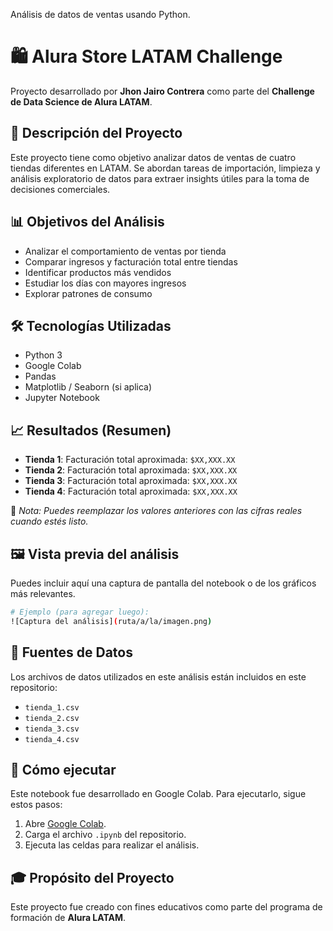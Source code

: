Análisis de datos de ventas usando Python.

# 🛍️ Alura Store LATAM Challenge

Proyecto desarrollado por **Jhon Jairo Contrera** como parte del **Challenge de Data Science de Alura LATAM**.

## 📘 Descripción del Proyecto

Este proyecto tiene como objetivo analizar datos de ventas de cuatro tiendas diferentes en LATAM. Se abordan tareas de importación, limpieza y análisis exploratorio de datos para extraer insights útiles para la toma de decisiones comerciales.

## 📊 Objetivos del Análisis

- Analizar el comportamiento de ventas por tienda  
- Comparar ingresos y facturación total entre tiendas  
- Identificar productos más vendidos  
- Estudiar los días con mayores ingresos  
- Explorar patrones de consumo  

## 🛠️ Tecnologías Utilizadas

- Python 3  
- Google Colab  
- Pandas  
- Matplotlib / Seaborn (si aplica)  
- Jupyter Notebook  

## 📈 Resultados (Resumen)

- **Tienda 1**: Facturación total aproximada: `$XX,XXX.XX`  
- **Tienda 2**: Facturación total aproximada: `$XX,XXX.XX`  
- **Tienda 3**: Facturación total aproximada: `$XX,XXX.XX`  
- **Tienda 4**: Facturación total aproximada: `$XX,XXX.XX`  

📌 *Nota: Puedes reemplazar los valores anteriores con las cifras reales cuando estés listo.*

## 🖼️ Vista previa del análisis

Puedes incluir aquí una captura de pantalla del notebook o de los gráficos más relevantes.

```bash
# Ejemplo (para agregar luego):
![Captura del análisis](ruta/a/la/imagen.png)
```

## 🔗 Fuentes de Datos
Los archivos de datos utilizados en este análisis están incluidos en este repositorio:

- `tienda_1.csv`
- `tienda_2.csv`
- `tienda_3.csv`
- `tienda_4.csv`

## 🚀 Cómo ejecutar
Este notebook fue desarrollado en Google Colab. Para ejecutarlo, sigue estos pasos:

1. Abre [Google Colab](https://colab.research.google.com/).
2. Carga el archivo `.ipynb` del repositorio.
3. Ejecuta las celdas para realizar el análisis.

## 🎓 Propósito del Proyecto
Este proyecto fue creado con fines educativos como parte del programa de formación de **Alura LATAM**.
